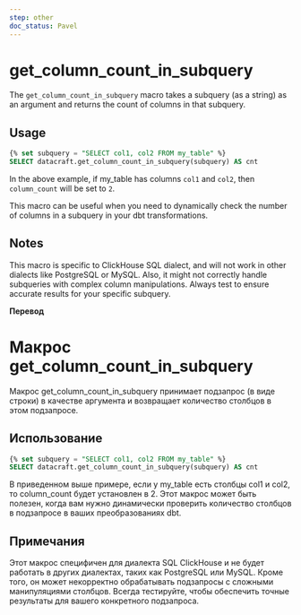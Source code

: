 ```yaml
---
step: other
doc_status: Pavel
---
```

# get_column_count_in_subquery

The `get_column_count_in_subquery` macro takes a subquery (as a string) as an argument and returns the count of columns in that subquery.

## Usage

```sql
{% set subquery = "SELECT col1, col2 FROM my_table" %}
SELECT datacraft.get_column_count_in_subquery(subquery) AS cnt
```

In the above example, if my_table has columns `col1` and `col2`, then `column_count` will be set to `2`.

This macro can be useful when you need to dynamically check the number of columns in a subquery in your dbt transformations.

## Notes
This macro is specific to ClickHouse SQL dialect, and will not work in other dialects like PostgreSQL or MySQL. Also, it might not correctly handle subqueries with complex column manipulations. Always test to ensure accurate results for your specific subquery.

**Перевод**
 
# Макрос get_column_count_in_subquery

Макрос get_column_count_in_subquery принимает подзапрос (в виде строки) в качестве аргумента и возвращает количество столбцов в этом подзапросе.

## Использование

```sql
{% set subquery = "SELECT col1, col2 FROM my_table" %}
SELECT datacraft.get_column_count_in_subquery(subquery) AS cnt
```
В приведенном выше примере, если у my_table есть столбцы col1 и col2, то column_count будет установлен в 2.
Этот макрос может быть полезен, когда вам нужно динамически проверить количество столбцов в подзапросе в ваших преобразованиях dbt.

## Примечания

Этот макрос специфичен для диалекта SQL ClickHouse и не будет работать в других диалектах, таких как PostgreSQL или MySQL. Кроме того, он может некорректно обрабатывать подзапросы с сложными манипуляциями столбцов. Всегда тестируйте, чтобы обеспечить точные результаты для вашего конкретного подзапроса. 
